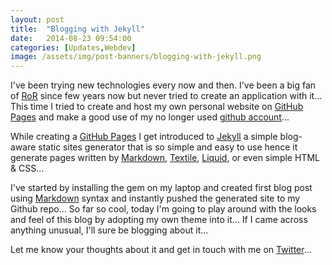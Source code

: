 ```yaml
---
layout: post
title:  "Blogging with Jekyll"
date:   2014-08-23 09:54:00
categories: [Updates,Webdev]
image: /assets/img/post-banners/blogging-with-jekyll.png
---
```

I've been trying new technologies every now and then. I've been a big fan of [RoR][ror] since few years now but never tried to create an application with it... This time I tried to create and host my own personal website on [GitHub Pages][ghpages] and make a good use of my no longer used [github account][ghaccount]...

While creating a [GitHub Pages][ghpages] I get introduced to [Jekyll][jekyll] a simple blog-aware static sites generator that is so simple and easy to use hence it generate pages written by [Markdown][markdown], [Textile][textile], [Liquid][liquid], or even simple HTML & CSS...

I've started by installing the gem on my laptop and created first blog post using [Markdown][markdown] syntax and instantly pushed the generated site to my Github repo... So far so cool, today I'm going to play around with the looks and feel of this blog by adopting my own theme into it... If I came across anything unusual, I'll sure be blogging about it...

Let me know your thoughts about it and get in touch with me on [Twitter][twitter]...

[ror]: http://rubyonrails.org/
[ghpages]: https://pages.github.com/
[ghaccount]: https://github.com/hezahran
[jekyll]: http://jekyllrb.com/
[markdown]: http://daringfireball.net/projects/markdown/
[textile]: http://redcloth.org/textile
[liquid]: http://docs.shopify.com/themes/liquid-documentation/basics
[twitter]: http://twitter.com/hezahran